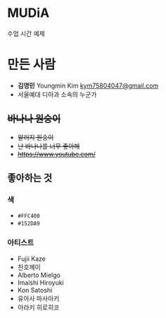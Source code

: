 # MUDiA
수업 시간 예제

# 만든 사람
* **김영민** Youngmin Kim <kym75804047@gmail.com>
* 서울예대 디아과 소속의 누군가

## ~~바나나 원숭이~~
* ~~알러지 원숭이~~
* ~~난 바나나를 너무 좋아해~~
* ~~https://www.youtube.com/~~

## 좋아하는 것
### 색
* `#FFC400`
* `#152DA9`

### 아티스트
* Fujii Kaze
* 찬호께이
* Alberto Mielgo
* Imaishi Hiroyuki
* Kon Satoshi
* 유아사 마사아키
* 아라키 히로히코
